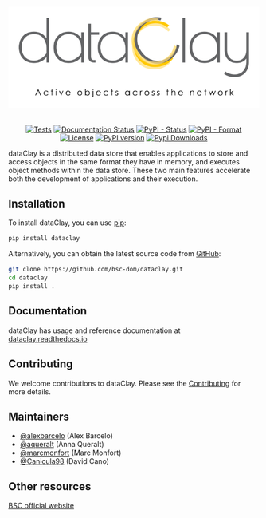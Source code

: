 
<h1 align="center">

![dataClay](https://github.com/bsc-dom/dataclay/blob/main/docs/_static/dataclay-full.png)

</h1>

<p align="center">
  <a href="https://github.com/bsc-dom/dataclay/actions/workflows/tests.yml"><img alt="Tests" src="https://github.com/bsc-dom/dataclay/actions/workflows/tests.yml/badge.svg" /></a>
  <a href="https://dataclay.readthedocs.io/en/latest/?badge=latest"><img alt="Documentation Status" src="https://readthedocs.org/projects/dataclay/badge/?version=latest" /></a>
  <a href="https://pypi.org/project/dataclay/"><img alt="PyPI - Status" src="https://img.shields.io/pypi/status/dataclay" /></a>
  <a href="https://pypi.org/project/dataclay/"><img alt="PyPI - Format" src="https://img.shields.io/pypi/format/dataclay" /></a>
  <a href="https://github.com/bsc-dom/dataclay/blob/main/LICENSE.txt"><img alt="License" src="https://img.shields.io/github/license/bsc-dom/dataclay" /></a>
  <a href="https://badge.fury.io/py/dataclay"><img src="https://badge.fury.io/py/dataclay.svg" alt="PyPI version" height="18"></a>
  <a href="https://pepy.tech/project/dataclay"><img alt="Pypi Downloads" src="https://pepy.tech/badge/dataclay" /></a>
</p>

dataClay is a distributed data store that enables applications to store and access objects in the same format they have in memory, and executes object methods within the data store. These two main features accelerate both the development of applications and their execution.

## Installation

To install dataClay, you can use [pip](https://pip.pypa.io):

```bash
pip install dataclay
```

Alternatively, you can obtain the latest source code from [GitHub](https://github.com/bsc-dom/dataclay):

```bash
git clone https://github.com/bsc-dom/dataclay.git
cd dataclay
pip install .
```

## Documentation

dataClay has usage and reference documentation at [dataclay.readthedocs.io](https://dataclay.readthedocs.io/en/latest/)

## Contributing

We welcome contributions to dataClay. Please see the [Contributing](https://dataclay.readthedocs.io/en/latest/contributing.html) for more details.

## Maintainers

- [@alexbarcelo](https://github.com/alexbarcelo) (Alex Barcelo)
- [@aqueralt](https://github.com/aqueralt) (Anna Queralt)
- [@marcmonfort](https://github.com/marcmonfort) (Marc Monfort)
- [@Canicula98](https://github.com/Canicula98) (David Cano)

## Other resources

[BSC official website](https://www.bsc.es/dataclay)
